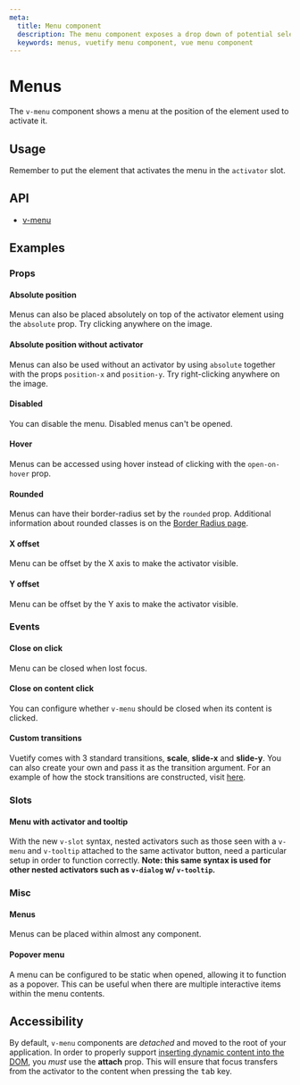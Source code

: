 ```yaml
---
meta:
  title: Menu component
  description: The menu component exposes a drop down of potential selections or actions that the user can make.
  keywords: menus, vuetify menu component, vue menu component
---
```


# Menus

The `v-menu` component shows a menu at the position of the element used to activate it.

<entry-ad />

## Usage

Remember to put the element that activates the menu in the `activator` slot.

<usage name="v-menus" />

## API

- [v-menu](../../api/v-menu)

## Examples

### Props

#### Absolute position

Menus can also be placed absolutely on top of the activator element using the `absolute` prop. Try clicking anywhere on the image.

<example file="v-menus/prop-absolute" />

#### Absolute position without activator

Menus can also be used without an activator by using `absolute` together with the props `position-x` and `position-y`. Try right-clicking anywhere on the image.

<example file="v-menus/prop-absolute-without-activator" />

#### Disabled

You can disable the menu. Disabled menus can't be opened.

<example file="v-menus/prop-disabled" />

#### Hover

Menus can be accessed using hover instead of clicking with the `open-on-hover` prop.

<example file="v-menus/prop-hover" />

#### Rounded

Menus can have their border-radius set by the `rounded` prop. Additional information about rounded classes is on the [Border Radius page](/styles/border-radius).

<example file="v-menus/prop-rounded" />

#### X offset

Menu can be offset by the X axis to make the activator visible.

<example file="v-menus/prop-offset-x" />

#### Y offset

Menu can be offset by the Y axis to make the activator visible.

<example file="v-menus/prop-offset-y" />

### Events

#### Close on click

Menu can be closed when lost focus.

<example file="v-menus/event-close-on-click" />

#### Close on content click

You can configure whether `v-menu` should be closed when its content is clicked.

<example file="v-menus/event-close-on-content-click" />

#### Custom transitions

Vuetify comes with 3 standard transitions, **scale**, **slide-x** and **slide-y**. You can also create your own and pass it as the transition argument. For an example of how the stock transitions are constructed, visit [here](https://github.com/vuetifyjs/vuetify/blob/master/packages/vuetify/src/util/helpers.ts).

<example file="v-menus/event-custom-transition" />

### Slots

#### Menu with activator and tooltip

With the new `v-slot` syntax, nested activators such as those seen with a `v-menu` and `v-tooltip` attached to the same activator button, need a particular setup in order to function correctly. **Note: this same syntax is used for other nested activators such as `v-dialog` w/ `v-tooltip`.**

<example file="v-menus/slot-menu-activator-tooltip" />

### Misc

#### Menus

Menus can be placed within almost any component.

<example file="v-menus/misc-menus" />

#### Popover menu

A menu can be configured to be static when opened, allowing it to function as a popover. This can be useful when there are multiple interactive items within the menu contents.

<example file="v-menus/misc-popover" />

## Accessibility

By default, `v-menu` components are _detached_ and moved to the root of your application. In order to properly support [inserting dynamic content into the DOM](https://www.w3.org/WAI/WCAG21/Techniques/client-side-script/SCR26), you _must_ use the **attach** prop. This will ensure that focus transfers from the activator to the content when pressing the <kbd>tab</kbd> key.

<backmatter />
